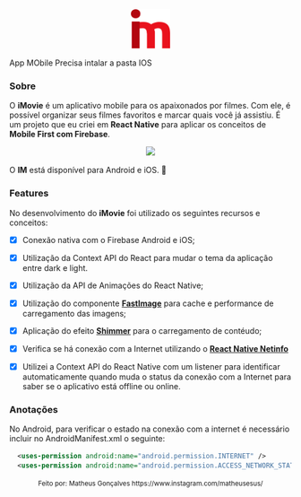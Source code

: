 
<div align="center" >
  <img src="./src/assets/logo-im.png" width="70px" height="70">
</div>

App MObile
Precisa intalar a pasta IOS
### Sobre
O **iMovie** é um aplicativo mobile para os apaixonados por filmes. 
Com ele, é possível organizar seus filmes favoritos e marcar quais você já assistiu. 
É um projeto que eu criei em **React Native** para aplicar os conceitos de **Mobile First com Firebase**.

<div align="center" >
  <img src="impreview.gif">
</div>

O **IM** está disponível para Android e iOS. :iphone:


### Features
No desenvolvimento do **iMovie** foi utilizado os seguintes recursos e conceitos:

- [x] Conexão nativa com o Firebase Android e iOS;
- [x] Utilização da Context API do React para mudar o tema da aplicação entre dark e light.
- [x] Utilização da API de Animações do React Native;
- [x] Utilização do componente **[FastImage](https://github.com/DylanVann/react-native-fast-image)** para cache e performance de carregamento das imagens;
- [x] Aplicação do efeito **[Shimmer](https://github.com/tomzaku/react-native-shimmer-placeholder)** para o carregamento de contéudo;
- [x] Verifica se há conexão com a Internet utilizando o **[React Native Netinfo](https://github.com/react-native-community/react-native-netinfo)**  
- [x] Utilizei a Context API do React Native com um listener para identificar automaticamente quando muda o status da conexão com a Internet para saber se o aplicativo está offline ou online.


### Anotações

No Android, para verificar o estado na conexão com a internet é necessário incluir no AndroidManifest.xml o seguinte:

```xml
  <uses-permission android:name="android.permission.INTERNET" />
  <uses-permission android:name="android.permission.ACCESS_NETWORK_STATE" />
```


<div align="center">
  <small>Feito por: Matheus Gonçalves https://www.instagram.com/matheusesus/</small>
</div>

